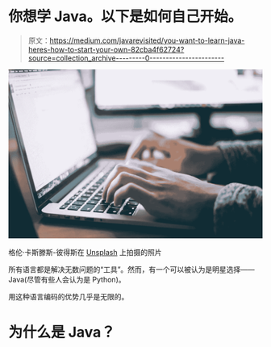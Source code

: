 # 你想学 Java。以下是如何自己开始。

> 原文：<https://medium.com/javarevisited/you-want-to-learn-java-heres-how-to-start-your-own-82cba4f62724?source=collection_archive---------0----------------------->

![](img/06e67a3fab9110df26382e73b4525265.png)

格伦·卡斯滕斯-彼得斯在 [Unsplash](https://unsplash.com/s/photos/tech?utm_source=unsplash&utm_medium=referral&utm_content=creditCopyText) 上拍摄的照片

所有语言都是解决无数问题的“工具”。然而，有一个可以被认为是明星选择——Java(尽管有些人会认为是 Python)。

用这种语言编码的优势几乎是无限的。

# 为什么是 Java？